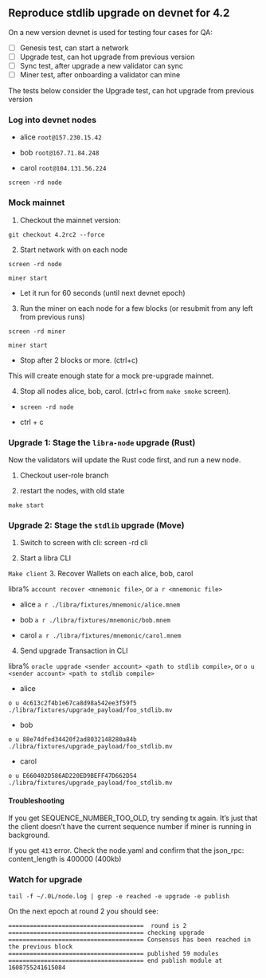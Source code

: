 ## Reproduce stdlib upgrade on devnet for 4.2

On a new version devnet is used for testing four cases for QA:
- [ ] Genesis test, can start a network
- [ ] Upgrade test, can hot upgrade from previous version
- [ ] Sync test, after upgrade a new validator can sync
- [ ] Miner test, after onboarding a validator can mine

The tests below consider the Upgrade test, can hot upgrade from previous version

### Log into devnet nodes
- alice
`root@157.230.15.42`

- bob
`root@167.71.84.248`

- carol
`root@104.131.56.224`

`screen -rd node`

### Mock mainnet
1. Checkout the mainnet version: 

`git checkout 4.2rc2 --force`

2. Start network with on each node

`screen -rd node`

`miner start`

- Let it run for 60 seconds (until next devnet epoch)

3. Run the miner on each node for a few blocks (or resubmit from any left from previous runs)

`screen -rd miner`

`miner start`

- Stop after 2 blocks or more. (ctrl+c)

This will create enough state for a mock pre-upgrade mainnet.

4. Stop all nodes alice, bob, carol. (ctrl+c from `make smoke` screen).

- `screen -rd node`

- ctrl + c

### Upgrade 1: Stage the `libra-node` upgrade (Rust)

Now the validators will update the Rust code first, and run a new node.

1. Checkout user-role branch

3. restart the nodes, with old state

`make start`

### Upgrade 2: Stage the `stdlib` upgrade (Move)

1. Switch to screen with cli: screen -rd cli

2. Start a libra CLI

`Make client`
3. Recover Wallets on each alice, bob, carol

libra% `account recover <mnemonic file>`, or `a r <mnemonic file>`

- alice
  `a r ./libra/fixtures/mnemonic/alice.mnem`

- bob
  `a r ./libra/fixtures/mnemonic/bob.mnem`

- carol
  `a r ./libra/fixtures/mnemonic/carol.mnem`


4. Send upgrade Transaction in CLI

libra% `oracle upgrade <sender account> <path to stdlib compile>`, or `o u <sender account> <path to stdlib compile>`

- alice

`o u 4c613c2f4b1e67ca8d98a542ee3f59f5 ./libra/fixtures/upgrade_payload/foo_stdlib.mv`

- bob

`o u 88e74dfed34420f2ad8032148280a84b ./libra/fixtures/upgrade_payload/foo_stdlib.mv`

- carol

`o u E660402D586AD220ED9BEFF47D662D54 ./libra/fixtures/upgrade_payload/foo_stdlib.mv`

#### Troubleshooting

If you get SEQUENCE_NUMBER_TOO_OLD, try sending tx again. It’s just that the client doesn’t have the current sequence number if miner is running in background.

If you get `413` error. Check the node.yaml and confirm that the json_rpc: content_length is 400000 (400kb)


### Watch for upgrade

`tail -f ~/.0L/node.log | grep -e reached -e upgrade -e publish`

On the next epoch at round 2 you should see:

```
======================================  round is 2
====================================== checking upgrade
====================================== Consensus has been reached in the previous block
====================================== published 59 modules
====================================== end publish module at 1608755241615084
```

